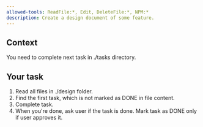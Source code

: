 ```yaml
---
allowed-tools: ReadFile:*, Edit, DeleteFile:*, NPM:*
description: Create a design document of some feature.
---
```


## Context

You need to complete next task in ./tasks directory.

## Your task

1. Read all files in ./design folder.
2. Find the first task, which is not marked as DONE in file content.
3. Complete task.
4. When you're done, ask user if the task is done. Mark task as DONE only if user approves it.
